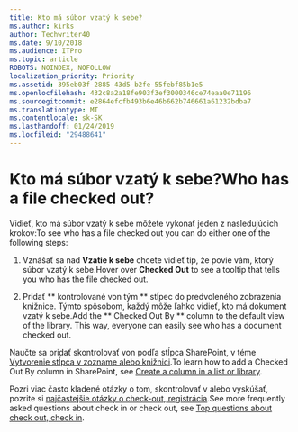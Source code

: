 ```yaml
---
title: Kto má súbor vzatý k sebe?
ms.author: kirks
author: Techwriter40
ms.date: 9/10/2018
ms.audience: ITPro
ms.topic: article
ROBOTS: NOINDEX, NOFOLLOW
localization_priority: Priority
ms.assetid: 395eb03f-2885-43d5-b2fe-55febf85b1e5
ms.openlocfilehash: 432c8a2a18fe903f3ef3000346ce74eaa0e71196
ms.sourcegitcommit: e2864efcfb493b6e46b662b746661a61232bdba7
ms.translationtype: MT
ms.contentlocale: sk-SK
ms.lasthandoff: 01/24/2019
ms.locfileid: "29488641"
---
```

# <a name="who-has-a-file-checked-out"></a><span data-ttu-id="f5b23-102">Kto má súbor vzatý k sebe?</span><span class="sxs-lookup"><span data-stu-id="f5b23-102">Who has a file checked out?</span></span>

<span data-ttu-id="f5b23-103">Vidieť, kto má súbor vzatý k sebe môžete vykonať jeden z nasledujúcich krokov:</span><span class="sxs-lookup"><span data-stu-id="f5b23-103">To see who has a file checked out you can do either one of the following steps:</span></span>
  
1. <span data-ttu-id="f5b23-104">Vznášať sa nad **Vzatie k sebe** chcete vidieť tip, že povie vám, ktorý súbor vzatý k sebe.</span><span class="sxs-lookup"><span data-stu-id="f5b23-104">Hover over **Checked Out** to see a tooltip that tells you who has the file checked out.</span></span> 
    
2. <span data-ttu-id="f5b23-p101">Pridať \*\* kontrolované von tým \*\* stĺpec do predvoleného zobrazenia knižnice. Týmto spôsobom, každý môže ľahko vidieť, kto má dokument vzatý k sebe.</span><span class="sxs-lookup"><span data-stu-id="f5b23-p101">Add the \*\* Checked Out By \*\* column to the default view of the library. This way, everyone can easily see who has a document checked out.</span></span> 
    
<span data-ttu-id="f5b23-107">Naučte sa pridať skontrolovať von podľa stĺpca SharePoint, v téme [Vytvorenie stĺpca v zozname alebo knižnici](https://go.microsoft.com/fwlink/?linkid=2019591).</span><span class="sxs-lookup"><span data-stu-id="f5b23-107">To learn how to add a Checked Out By column in SharePoint, see [Create a column in a list or library](https://go.microsoft.com/fwlink/?linkid=2019591).</span></span> 
  
<span data-ttu-id="f5b23-108">Pozri viac často kladené otázky o tom, skontrolovať v alebo vyskúšať, pozrite si [najčastejšie otázky o check-out, registrácia](https://go.microsoft.com/fwlink/?linkid=2018786).</span><span class="sxs-lookup"><span data-stu-id="f5b23-108">See more frequently asked questions about check in or check out, see [Top questions about check out, check in](https://go.microsoft.com/fwlink/?linkid=2018786).</span></span>
  

